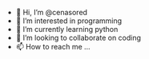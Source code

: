 - 👋 Hi, I’m @cenasored
- 👀 I’m interested in programming
- 🌱 I’m currently learning python
- 💞️ I’m looking to collaborate on coding
- 📫 How to reach me ...

<!---
cenasored/cenasored is a ✨ special ✨ repository because its `README.md` (this file) appears on your GitHub profile.
You can click the Preview link to take a look at your changes.
--->
